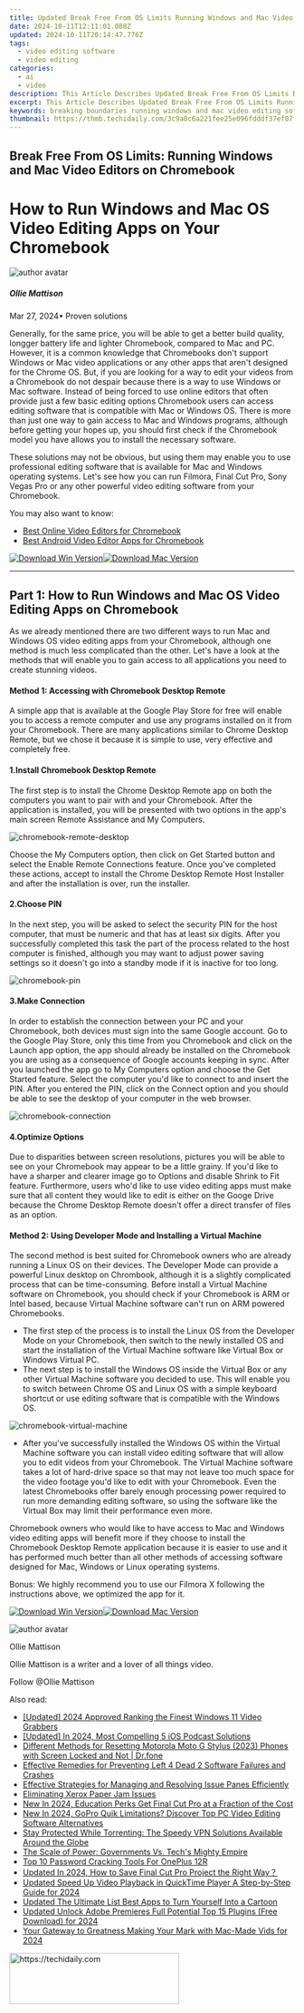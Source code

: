 ```yaml
---
title: Updated Break Free From OS Limits Running Windows and Mac Video Editors on Chromebook for 2024
date: 2024-10-11T12:11:01.088Z
updated: 2024-10-11T20:14:47.776Z
tags: 
  - video editing software
  - video editing
categories: 
  - ai
  - video
description: This Article Describes Updated Break Free From OS Limits Running Windows and Mac Video Editors on Chromebook for 2024
excerpt: This Article Describes Updated Break Free From OS Limits Running Windows and Mac Video Editors on Chromebook for 2024
keywords: breaking boundaries running windows and mac video editing software on chromebook,break free from limits running windows and mac video editing apps on chrome os,unlock cross platform video editing run windows mac apps on chromebook,chromebook meets video editing power running windows and mac os apps,break free from os limits running windows and mac video editors on chromebook,the chromebook video editors secret running windows and mac apps with ease,how to run windows and mac os video editing apps on your chromebook
thumbnail: https://thmb.techidaily.com/3c9a0c6a221fee25e096fdddf37ef07f9a19a2323a0faabfa25ea26bfdcf4c13.jpg
---
```


## Break Free From OS Limits: Running Windows and Mac Video Editors on Chromebook

# How to Run Windows and Mac OS Video Editing Apps on Your Chromebook

![author avatar](https://images.wondershare.com/filmora/article-images/ollie-mattison.jpg)

##### Ollie Mattison

 Mar 27, 2024• Proven solutions

Generally, for the same price, you will be able to get a better build quality, longger battery life and lighter Chromebook, compared to Mac and PC. However, it is a common knowledge that Chromebooks don't support Windows or Mac video applications or any other apps that aren't designed for the Chrome OS. But, if you are looking for a way to edit your videos from a Chromebook do not despair because there is a way to use Windows or Mac software. Instead of being forced to use online editors that often provide just a few basic editing options Chromebook users can access editing software that is compatible with Mac or Windows OS. There is more than just one way to gain access to Mac and Windows programs, although before getting your hopes up, you should first check if the Chromebook model you have allows you to install the necessary software.

These solutions may not be obvious, but using them may enable you to use professional editing software that is available for Mac and Windows operating systems. Let's see how you can run Filmora, Final Cut Pro, Sony Vegas Pro or any other powerful video editing software from your Chromebook.

You may also want to know:

* [Best Online Video Editors for Chromebook](https://tools.techidaily.com/wondershare/filmora/download/)
* [](https://tools.techidaily.com/wondershare/filmora/download/)[Best Android Video Editor Apps for Chromebook](https://tools.techidaily.com/wondershare/filmora/download/)[](https://tools.techidaily.com/wondershare/filmora/download/)

[![Download Win Version](https://images.wondershare.com/filmora/guide/download-btn-win.jpg)](https://tools.techidaily.com/wondershare/filmora/download/)[![Download Mac Version](https://images.wondershare.com/filmora/guide/download-btn-mac.jpg)](https://tools.techidaily.com/wondershare/filmora/download/)

---

## Part 1: How to Run Windows and Mac OS Video Editing Apps on Chromebook

As we already mentioned there are two different ways to run Mac and Windows OS video editing apps from your Chromebook, although one method is much less complicated than the other. Let's have a look at the methods that will enable you to gain access to all applications you need to create stunning videos.

#### Method 1: Accessing with Chromebook Desktop Remote

A simple app that is available at the Google Play Store for free will enable you to access a remote computer and use any programs installed on it from your Chromebook. There are many applications similar to Chrome Desktop Remote, but we chose it because it is simple to use, very effective and completely free.

#### 1.Install Chromebook Desktop Remote

The first step is to install the Chrome Desktop Remote app on both the computers you want to pair with and your Chromebook. After the application is installed, you will be presented with two options in the app's main screen Remote Assistance and My Computers.

![chromebook-remote-desktop](https://images.wondershare.com/filmora/article-images/chromebook-remote-desktop.jpg)

Choose the My Computers option, then click on Get Started button and select the Enable Remote Connections feature. Once you've completed these actions, accept to install the Chrome Desktop Remote Host Installer and after the installation is over, run the installer.

#### 2.Choose PIN

In the next step, you will be asked to select the security PIN for the host computer, that must be numeric and that has at least six digits. After you successfully completed this task the part of the process related to the host computer is finished, although you may want to adjust power saving settings so it doesn't go into a standby mode if it is inactive for too long.

![chromebook-pin](https://images.wondershare.com/filmora/article-images/chromebook-pin.jpg)

#### 3.Make Connection

In order to establish the connection between your PC and your Chromebook, both devices must sign into the same Google account. Go to the Google Play Store, only this time from you Chromebook and click on the Launch app option, the app should already be installed on the Chromebook you are using as a consequence of Google accounts keeping in sync. After you launched the app go to My Computers option and choose the Get Started feature. Select the computer you'd like to connect to and insert the PIN. After you entered the PIN, click on the Connect option and you should be able to see the desktop of your computer in the web browser.

![chromebook-connection](https://images.wondershare.com/filmora/article-images/chromebook-connection.jpg)

#### 4.Optimize Options

Due to disparities between screen resolutions, pictures you will be able to see on your Chromebook may appear to be a little grainy. If you'd like to have a sharper and clearer image go to Options and disable Shrink to Fit feature. Furthermore, users who'd like to use video editing apps must make sure that all content they would like to edit is either on the Googe Drive because the Chrome Desktop Remote doesn't offer a direct transfer of files as an option.

#### Method 2: Using Developer Mode and Installing a Virtual Machine

The second method is best suited for Chromebook owners who are already running a Linux OS on their devices. The Developer Mode can provide a powerful Linux desktop on Chrombook, although it is a slightly complicated process that can be time-consuming. Before install a Virtual Machine software on Chromebook, you should check if your Chromebook is ARM or Intel based, because Virtual Machine software can't run on ARM powered Chromebooks.

* The first step of the process is to install the Linux OS from the Developer Mode on your Chromebook, then switch to the newly installed OS and start the installation of the Virtual Machine software like Virtual Box or Windows Virtual PC.
* The next step is to install the Windows OS inside the Virtual Box or any other Virtual Machine software you decided to use. This will enable you to switch between Chrome OS and Linux OS with a simple keyboard shortcut or use editing software that is compatible with the Windows OS.

![chromebook-virtual-machine](https://images.wondershare.com/filmora/article-images/chromebook-virtual-machine.jpg)

* After you've successfully installed the Windows OS within the Virtual Machine software you can install video editing software that will allow you to edit videos from your Chromebook. The Virtual Machine software takes a lot of hard-drive space so that may not leave too much space for the video footage you'd like to edit with your Chromebook. Even the latest Chromebooks offer barely enough processing power required to run more demanding editing software, so using the software like the Virtual Box may limit their performance even more.

Chromebook owners who would like to have access to Mac and Windows video editing apps will benefit more if they choose to install the Chromebook Desktop Remote application because it is easier to use and it has performed much better than all other methods of accessing software designed for Mac, Windows or Linux operating systems.

Bonus: We highly recommend you to use our Filmora X following the instructions above, we optimized the app for it.

[![Download Win Version](https://images.wondershare.com/filmora/guide/download-btn-win.jpg)](https://tools.techidaily.com/wondershare/filmora/download/)[![Download Mac Version](https://images.wondershare.com/filmora/guide/download-btn-mac.jpg)](https://tools.techidaily.com/wondershare/filmora/download/)

![author avatar](https://images.wondershare.com/filmora/article-images/ollie-mattison.jpg)

Ollie Mattison

Ollie Mattison is a writer and a lover of all things video.

Follow @Ollie Mattison

<ins class="adsbygoogle"
      style="display:block"
      data-ad-client="ca-pub-7571918770474297"
      data-ad-slot="8358498916"
      data-ad-format="auto"
      data-full-width-responsive="true"></ins>

<span class="atpl-alsoreadstyle">Also read:</span>
<div><ul>
<li><a href="https://screen-recording.techidaily.com/updated-2024-approved-ranking-the-finest-windows-11-video-grabbers/"><u>[Updated] 2024 Approved Ranking the Finest Windows 11 Video Grabbers</u></a></li>
<li><a href="https://fox-glue.techidaily.com/updated-in-2024-most-compelling-5-ios-podcast-solutions/"><u>[Updated] In 2024, Most Compelling 5 iOS Podcast Solutions</u></a></li>
<li><a href="https://techidaily.com/different-methods-for-resetting-motorola-moto-g-stylus-2023-phones-with-screen-locked-and-not-drfone-by-drfone-reset-android-reset-android/"><u>Different Methods for Resetting Motorola Moto G Stylus (2023) Phones with Screen Locked and Not | Dr.fone</u></a></li>
<li><a href="https://ai-driven-video-production.techidaily.com/effective-remedies-for-preventing-left-4-dead-2-software-failures-and-crashes/"><u>Effective Remedies for Preventing Left 4 Dead 2 Software Failures and Crashes</u></a></li>
<li><a href="https://fox-ssl.techidaily.com/effective-strategies-for-managing-and-resolving-issue-panes-efficiently/"><u>Effective Strategies for Managing and Resolving Issue Panes Efficiently</u></a></li>
<li><a href="https://printer-issues.techidaily.com/eliminating-xerox-paper-jam-issues/"><u>Eliminating Xerox Paper Jam Issues</u></a></li>
<li><a href="https://ai-driven-video-production.techidaily.com/new-in-2024-education-perks-get-final-cut-pro-at-a-fraction-of-the-cost/"><u>New In 2024, Education Perks Get Final Cut Pro at a Fraction of the Cost</u></a></li>
<li><a href="https://ai-driven-video-production.techidaily.com/new-in-2024-gopro-quik-limitations-discover-top-pc-video-editing-software-alternatives/"><u>New In 2024, GoPro Quik Limitations? Discover Top PC Video Editing Software Alternatives</u></a></li>
<li><a href="https://tech-recovery.techidaily.com/stay-protected-while-torrenting-the-speedy-vpn-solutions-available-around-the-globe/"><u>Stay Protected While Torrenting: The Speedy VPN Solutions Available Around the Globe</u></a></li>
<li><a href="https://facebook.techidaily.com/the-scale-of-power-governments-vs-techs-mighty-empire/"><u>The Scale of Power: Governments Vs. Tech's Mighty Empire</u></a></li>
<li><a href="https://easy-unlock-android.techidaily.com/top-10-password-cracking-tools-for-oneplus-12r-by-drfone-android/"><u>Top 10 Password Cracking Tools For OnePlus 12R</u></a></li>
<li><a href="https://ai-driven-video-production.techidaily.com/updated-in-2024-how-to-save-final-cut-pro-project-the-right-way/"><u>Updated In 2024, How to Save Final Cut Pro Project the Right Way？</u></a></li>
<li><a href="https://ai-driven-video-production.techidaily.com/updated-speed-up-video-playback-in-quicktime-player-a-step-by-step-guide-for-2024/"><u>Updated Speed Up Video Playback in QuickTime Player A Step-by-Step Guide for 2024</u></a></li>
<li><a href="https://ai-driven-video-production.techidaily.com/updated-the-ultimate-list-best-apps-to-turn-yourself-into-a-cartoon/"><u>Updated The Ultimate List Best Apps to Turn Yourself Into a Cartoon</u></a></li>
<li><a href="https://ai-driven-video-production.techidaily.com/updated-unlock-adobe-premieres-full-potential-top-15-plugins-free-download-for-2024/"><u>Updated Unlock Adobe Premieres Full Potential Top 15 Plugins (Free Download) for 2024</u></a></li>
<li><a href="https://youtube-blog.techidaily.com/gateway-to-greatness-making-your-mark-with-mac-made-vids-for-2024/"><u>Your Gateway to Greatness Making Your Mark with Mac-Made Vids for 2024</u></a></li>
</ul></div>

<!-- affiliate ads begin -->
<a href="https://aligracehair.sjv.io/c/5597632/2006914/19272" target="_top" id="2006914">
  <img src="//a.impactradius-go.com/display-ad/19272-2006914" border="0" alt="https://techidaily.com" width="300" height="90"/>
</a>
<img height="0" width="0" src="https://aligracehair.sjv.io/i/5597632/2006914/19272" style="position:absolute;visibility:hidden;" border="0" />
<!-- affiliate ads end -->

